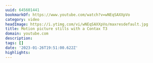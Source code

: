 ```yaml
---
uuid: 645601441
bookmarkOf: https://www.youtube.com/watch?v=wNEqSAXXpVo
category: video
headImage: https://i.ytimg.com/vi/wNEqSAXXpVo/maxresdefault.jpg
title: Motion picture stills with a Contax T3
domain: youtube.com
description: 
tags: []
date: '2023-01-26T19:51:00.622Z'
highlights: 
---
```




